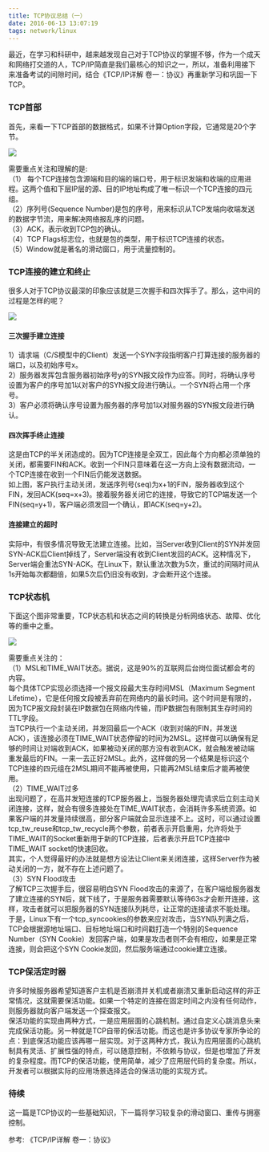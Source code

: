 ```yaml
---
title: TCP协议总结（一）
date: 2016-06-13 13:07:19
tags: network/linux
---
```

最近，在学习和科研中，越来越发现自己对于TCP协议的掌握不够，作为一个成天和网络打交道的人，TCP/IP简直是我们最核心的知识之一，所以，准备利用接下来准备考试的间隙时间，结合《TCP/IP详解 卷一：协议》再重新学习和巩固一下TCP。          


<!--more-->

### TCP首部
首先，来看一下TCP首部的数据格式，如果不计算Option字段，它通常是20个字节。

![](http://i.imgur.com/p9FVemz.jpg)

需要重点关注和理解的是:     
（1） 每个TCP连接包含源端和目的端的端口号，用于标识发端和收端的应用进程。这两个值和下层IP层的源、目的IP地址构成了唯一标识一个TCP连接的四元组。       
（2）序列号(Sequence Number)是包的序号，用来标识从TCP发端向收端发送的数据字节流，用来解决网络报乱序的问题。     
（3）ACK，表示收到TCP包的确认。     
（4）TCP Flags标志位，也就是包的类型，用于标识TCP连接的状态。     
（5）Window就是著名的滑动窗口，用于流量控制的。

### TCP连接的建立和终止

很多人对于TCP协议最深的印象应该就是三次握手和四次挥手了。那么，这中间的过程是怎样的呢？
   
![](http://i.imgur.com/lP4JfiN.jpg)  

#### 三次握手建立连接
1）请求端（C/S模型中的Client）发送一个SYN字段指明客户打算连接的服务器的端口，以及初始序号x。     
2）服务器发挥包含服务器初始序号y的SYN报文段作为应答。同时，将确认序号设置为客户的序号加1以对客户的SYN报文段进行确认。一个SYN将占用一个序号。    
3）客户必须将确认序号设置为服务器的序号加1以对服务器的SYN报文段进行确认。

#### 四次挥手终止连接
这是由TCP的半关闭造成的。因为TCP连接是全双工，因此每个方向都必须单独的关闭，都需要FIN和ACK。收到一个FIN只意味着在这一方向上没有数据流动，一个TCP连接在收到一个FIN后仍能发送数据。     
如上图，客户执行主动关闭，发送序列号(seq)为x+1的FIN，服务器收到这个FIN，发回ACK(seq=x+3)。接着服务器关闭它的连接，导致它的TCP端发送一个FIN(seq=y+1)，客户端必须发回一个确认，即ACK(seq=y+2)。

#### 连接建立的超时

实际中，有很多情况导致无法建立连接。比如，当Server收到Client的SYN并发回SYN-ACK后Client掉线了，Server端没有收到Client发回的ACK。这种情况下，Server端会重法SYN-ACK。在Linux下，默认重法次数为5次，重试的间隔时间从1s开始每次都翻倍，如果5次后仍旧没有收到，才会断开这个连接。               
   
### TCP状态机  

下面这个图非常重要，TCP状态机和状态之间的转换是分析网络状态、故障、优化等的重中之重。

![](http://i.imgur.com/m6HYlnp.png)

需要重点关注的：      
（1）MSL和TIME\_WAIT状态。据说，这是90%的互联网后台岗位面试都会考的内容。          
每个具体TCP实现必须选择一个报文段最大生存时间MSL（Maximum Segment Lifetime），它是任何报文段被丢弃前在网络内的最长时间。这个时间是有限的，因为TCP报文段封装在IP数据包在网络内传输，而IP数据包有限制其生存时间的TTL字段。                                                                                                          
当TCP执行一个主动关闭，并发回最后一个ACK（收到对端的FIN，并发送ACK），该连接必须在TIME\_WAIT状态停留的时间为2MSL。这样做可以确保有足够的时间让对端收到ACK，如果被动关闭的那方没有收到ACK，就会触发被动端重发最后的FIN。一来一去正好2MSL。此外，这样做的另一个结果是标识这个TCP连接的四元组在2MSL期间不能再被使用，只能再2MSL结束后才能再被使用。  
（2）TIME\_WAIT过多     
出现问题了，在高并发短连接的TCP服务器上，当服务器处理完请求后立刻主动关闭连接，这样，就会有很多连接处在TIME\_WAIT状态，会消耗许多系统资源。如果客户端的并发量持续很高，部分客户端就会显示连接不上。这时，可以通过设置tcp\_tw\_reuse和tcp\_tw\_recycle两个参数，前者表示开启重用，允许将处于TIME\_WAIT的Socket重新用于新的TCP连接，后者表示开启TCP连接中TIME\_WAIT socket的快速回收。        
其实，个人觉得最好的办法就是想方设法让Client来关闭连接，这样Server作为被动关闭的一方，就不存在上述问题了。      
（3）SYN Flood攻击       
了解TCP三次握手后，很容易明白SYN Flood攻击的来源了，在客户端给服务器发了建立连接的SYN后，就下线了，于是服务器需要默认等待63s才会断开连接，这样，攻击者就可以把服务器的SYN连接队列耗尽，让正常的连接请求不能处理。于是，Linux下有一个tcp_syncookies的参数来应对攻击，当SYN队列满之后，TCP会根据源地址端口、目标地址端口和时间戳打造一个特别的Sequence Number（SYN Cookie）发回客户端，如果是攻击者则不会有相应，如果是正常连接，则会把这个SYN Cookie发回，然后服务端通过cookie建立连接。

### TCP保活定时器
许多时候服务器希望知道客户主机是否崩溃并关机或者崩溃又重新启动这样的非正常情况，这就需要保活功能。如果一个特定的连接在固定时间之内没有任何动作，则服务器就向客户端发送一个探查报文。        
保活功能的实现由两种方式，一是应用层面的心跳机制。通过自定义心跳消息头来完成保活功能。另一种就是TCP自带的保活功能。而这也是许多协议专家所争论的点：到底保活功能应该再哪一层实现。对于这两种方式，我认为应用层面的心跳机制具有灵活、扩展性强的特点，可以随意控制，不依赖与协议，但是也增加了开发的复杂程度。而TCP的保活功能，使用简单，减少了应用层代码的复杂度。所以，开发者可以根据实际的应用场景选择适合的保活功能的实现方式。

### 待续
这一篇是TCP协议的一些基础知识，下一篇将学习较复杂的滑动窗口、重传与拥塞控制。

参考:  《TCP/IP详解 卷一：协议》   
